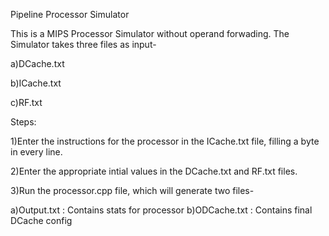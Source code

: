 Pipeline Processor Simulator

This is a MIPS Processor Simulator without operand forwading.
The Simulator takes three files as input-

a)DCache.txt

b)ICache.txt

c)RF.txt

Steps:

1)Enter the instructions for the processor in the ICache.txt file, filling a byte in every line.

2)Enter the appropriate intial values in the DCache.txt and RF.txt files.

3)Run the processor.cpp file, which will generate two files-

  a)Output.txt : Contains stats for processor
  b)ODCache.txt    : Contains final DCache config